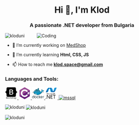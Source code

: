 <h1 align="center">Hi 👋, I'm Klod</h1>
<h3 align="center">A passionate .NET developer from Bulgaria</h3>

<img align="right" alt="Coding" width="400" src="https://media0.giphy.com/media/qgQUggAC3Pfv687qPC/giphy.gif?cid=ecf05e47tk6szlnjessw6rqh56txjt19k5mx8z7seqkdcf89&rid=giphy.gif&ct=g">
<p align="left"> <img src="https://komarev.com/ghpvc/?username=kloduni&label=Profile%20views&color=0e75b6&style=flat" alt="kloduni" /> </p>
</p>

- 🔭 I’m currently working on [MedShop](https://github.com/kloduni/MedShop)

- 🌱 I’m currently learning **Html, CSS, JS**

- 📫 How to reach me **klod.space@gmail.com**

<p align="left">
</p>

<h3 align="left">Languages and Tools:</h3>
<p align="left"> <a href="https://getbootstrap.com" target="_blank" rel="noreferrer"> <img src="https://raw.githubusercontent.com/devicons/devicon/master/icons/bootstrap/bootstrap-plain-wordmark.svg" alt="bootstrap" width="40" height="40"/> </a> <a href="https://www.w3schools.com/cs/" target="_blank" rel="noreferrer"> <img src="https://raw.githubusercontent.com/devicons/devicon/master/icons/csharp/csharp-original.svg" alt="csharp" width="40" height="40"/> </a> <a href="https://www.docker.com/" target="_blank" rel="noreferrer"> <img src="https://raw.githubusercontent.com/devicons/devicon/master/icons/docker/docker-original-wordmark.svg" alt="docker" width="40" height="40"/> </a> <a href="https://dotnet.microsoft.com/" target="_blank" rel="noreferrer"> <img src="https://raw.githubusercontent.com/devicons/devicon/master/icons/dot-net/dot-net-original-wordmark.svg" alt="dotnet" width="40" height="40"/> </a> <a href="https://www.microsoft.com/en-us/sql-server" target="_blank" rel="noreferrer"> <img src="https://www.svgrepo.com/show/303229/microsoft-sql-server-logo.svg" alt="mssql" width="40" height="40"/> </a> </p>

<p><img align="left" src="https://github-readme-stats.vercel.app/api/top-langs?username=kloduni&show_icons=true&locale=en&layout=compact" alt="kloduni" /></p>

<p>&nbsp;<img align="center" src="https://github-readme-stats.vercel.app/api?username=kloduni&show_icons=true&locale=en" alt="kloduni" /></p>

<p><img align="center" src="https://github-readme-streak-stats.herokuapp.com/?user=kloduni&" alt="kloduni" /></p>
